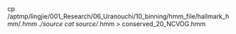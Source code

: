 cp /aptmp/lingjie/001_Research/06_Uranouchi/10_binning/hmm_file/hallmark_hmm/*.hmm ./source
cat source/*.hmm > conserved_20_NCVOG.hmm
